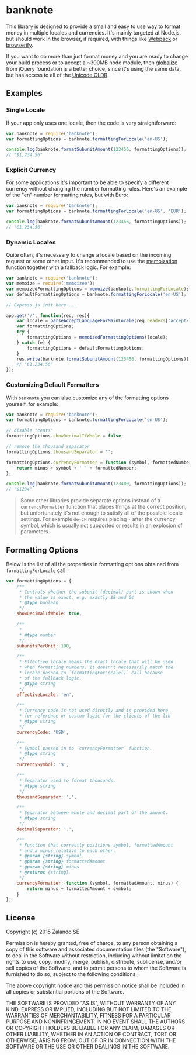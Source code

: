 # banknote

This library is designed to provide a small and easy to use way to format
money in multiple locales and currencies. It's mainly targeted at Node.js,
but should work in the browser, if required, with things like
[Webpack](https://webpack.github.io/) or
[browserify](http://browserify.org/).

If you want to do more than just format money and you are ready to change
your build process or to accept a ~300MB node module, then
[globalize](https://github.com/jquery/globalize) from jQuery foundation
is a better choice, since it's using the same data, but has access to all
of the [Unicode CLDR](http://cldr.unicode.org/).

## Examples

### Single Locale

If your app only uses one locale, then the code is very straightforward:

```js
var banknote = require('banknote');
var formattingOptions = banknote.formattingForLocale('en-US');

console.log(banknote.formatSubunitAmount(123456, formattingOptions));
// "$1,234.56"
```

### Explicit Currency

For some applications it's important to be able to specify a different
currency without changing the number formatting rules. Here's an example
of the "en" number formatting rules, but with Euro:

```js
var banknote = require('banknote');
var formattingOptions = banknote.formattingForLocale('en-US', 'EUR');

console.log(banknote.formatSubunitAmount(123456, formattingOptions));
// "€1,234.56"
```

### Dynamic Locales

Quite often, it's necessary to change a locale based on the incoming
request or some other input. It's recommended to use
the [memoization](https://en.wikipedia.org/wiki/Memoization)
function together with a fallback logic. For example:

```js
var banknote = require('banknote');
var memoize = require('memoizee');
var memoizedFormattingOptions = memoize(banknote.formattingForLocale);
var defaultFormattingOptions = banknote.formattingForLocale('en-US');

// Express.js init here ...

app.get('/', function(req, res){
    var locale = parseAcceptLanguageForMainLocale(req.headers['accept-language']);
    var formattingOptions;
    try {
        formattingOptions = memoizedFormattingOptions(locale);
    } catch (e) {
        formattingOptions = defaultFormattingOptions;
    }
    res.write(banknote.formatSubunitAmount(123456, formattingOptions));
    // "€1,234.56"
});

```

### Customizing Default Formatters

With `banknote` you can also customize any of the formatting options
yourself, for example:

```js
var banknote = require('banknote');
var formattingOptions = banknote.formattingForLocale('en-US');

// disable "cents"
formattingOptions.showDecimalIfWhole = false;

// remove the thousand separator
formattingOptions.thousandSeparator = '';

formattingOptions.currencyFormatter = function (symbol, formattedNumber, minus) {
    return minus + symbol + ' ' + formattedNumber;
};

console.log(banknote.formatSubunitAmount(123400, formattingOptions));
// "$1234"
```

> Some other libraries provide separate options instead of
a `currencyFormatter` function that places things at the correct
position, but unfortunately it's not enough to satisfy all of the
possible locale settings. For example `de-CH` requires placing `-`
after the currency symbol, which is usually not supported or
results in an explosion of parameters.

## Formatting Options

Below is the list of all the properties in formatting options obtained from
`formattingForLocale` call:

```js
var formattingOptions = {
    /**
     * Controls whether the subunit (decimal) part is shown when
     * the value is exact, e.g. exactly $8 and 0¢
     * @type boolean
     */
    showDecimalIfWhole: true,

    /**
     *
     * @type number
     */
    subunitsPerUnit: 100,

    /**
     * Effective locale means the exact locale that will be used
     * when formatting numbers. It doesn't necessarily match the
     * locale passed to `formattingForLocale()` call because
     * of the fallback logic.
     * @type string
     */
    effectiveLocale: 'en',

    /**
     * Currency code is not used directly and is provided here
     * for reference or custom logic for the clients of the lib
     * @type string
     */
    currencyCode: 'USD',

    /**
     * Symbol passed in to `currencyFormatter` function.
     * @type string
     */
    currencySymbol: '$',

    /**
     * Separator used to format thousands.
     * @type string
     */
    thousandSeparator: ',',

    /**
     * Separator between whole and decimal part of the amount.
     * @type string
     */
    decimalSeparator: '.',

    /**
     * Function that correctly positions symbol, formattedAmount
     * and a minus relative to each other.
     * @param {string} symbol
     * @param {string} formattedAmount
     * @param {string} minus
     * @returns {string}
     */
    currencyFormatter: function (symbol, formattedAmount, minus) {
        return minus + formattedAmount + symbol;
    }
};
```

## License

Copyright (c) 2015 Zalando SE

Permission is hereby granted, free of charge, to any person obtaining a copy
of this software and associated documentation files (the "Software"), to deal
in the Software without restriction, including without limitation the rights
to use, copy, modify, merge, publish, distribute, sublicense, and/or sell
copies of the Software, and to permit persons to whom the Software is
furnished to do so, subject to the following conditions:

The above copyright notice and this permission notice shall be included in
all copies or substantial portions of the Software.

THE SOFTWARE IS PROVIDED "AS IS", WITHOUT WARRANTY OF ANY KIND, EXPRESS OR
IMPLIED, INCLUDING BUT NOT LIMITED TO THE WARRANTIES OF MERCHANTABILITY,
FITNESS FOR A PARTICULAR PURPOSE AND NONINFRINGEMENT.  IN NO EVENT SHALL THE
AUTHORS OR COPYRIGHT HOLDERS BE LIABLE FOR ANY CLAIM, DAMAGES OR OTHER
LIABILITY, WHETHER IN AN ACTION OF CONTRACT, TORT OR OTHERWISE, ARISING FROM,
OUT OF OR IN CONNECTION WITH THE SOFTWARE OR THE USE OR OTHER DEALINGS IN
THE SOFTWARE.

